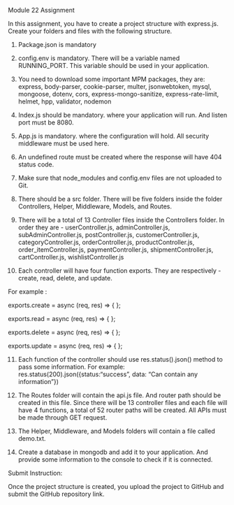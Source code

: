 Module 22 Assignment

In this assignment, you have to create a project structure with express.js. Create your folders and files with the following structure.

1. Package.json is mandatory

2. config.env is mandatory. There will be a variable named RUNNING_PORT. This variable should be used in your application.

3. You need to download some important MPM packages, they are: express, body-parser, cookie-parser, multer, jsonwebtoken, mysql, mongoose, dotenv, cors, express-mongo-sanitize, express-rate-limit, helmet, hpp, validator, nodemon

4. Index.js should be mandatory. where your application will run. And listen port must be 8080.

5. App.js is mandatory. where the configuration will hold. All security middleware must be used here.

6. An undefined route must be created where the response will have 404 status code.

7. Make sure that node_modules and config.env files are not uploaded to Git.

8. There should be a src folder. There will be five folders inside the folder Controllers, Helper, Middleware, Models, and Routes.

9. There will be a total of 13 Controller files inside the Controllers folder. In order they are - userController.js, adminController.js, subAdminController.js, postController.js, customerController.js, categoryController.js, orderController.js, productController.js, order_itemController.js, paymentController.js, shipmentController.js, cartController.js, wishlistController.js

10. Each controller will have four function exports. They are respectively - create, read, delete, and update.

For example :

exports.create = async (req, res) => { };

exports.read = async (req, res) => { };

exports.delete = async (req, res) => { };

exports.update = async (req, res) => { };

11. Each function of the controller should use res.status().json() method to pass some information. For example: res.status(200).json({status:“success”, data: “Can contain any information”})

12. The Routes folder will contain the api.js file. And router path should be created in this file. Since there will be 13 controller files and each file will have 4 functions, a total of 52 router paths will be created. All APIs must be made through GET request.

13. The Helper, Middleware, and Models folders will contain a file called demo.txt.

14. Create a database in mongodb and add it to your application. And provide some information to the console to check if it is connected.

Submit Instruction:

Once the project structure is created, you upload the project to GitHub and submit the GitHub repository link.
